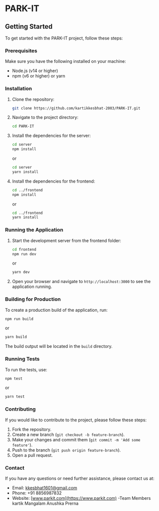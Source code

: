 # PARK-IT

## Getting Started

To get started with the PARK-IT project, follow these steps:

### Prerequisites

Make sure you have the following installed on your machine:

- Node.js (v14 or higher)
- npm (v6 or higher) or yarn

### Installation

1. Clone the repository:

   ```bash
   git clone https://github.com/kartikkesbhat-2003/PARK-IT.git
   ```

2. Navigate to the project directory:

   ```bash
   cd PARK-IT
   ```

3. Install the dependencies for the server:

   ```bash
   cd server
   npm install
   ```

   or

   ```bash
   cd server
   yarn install
   ```

4. Install the dependencies for the frontend:
   ```bash
   cd ../frontend
   npm install
   ```
   or
   ```bash
   cd ../frontend
   yarn install
   ```

### Running the Application

1. Start the development server from the frontend folder:

   ```bash
   cd frontend
   npm run dev
   ```

   or

   ```bash
   yarn dev
   ```

2. Open your browser and navigate to `http://localhost:3000` to see the application running.

### Building for Production

To create a production build of the application, run:

```bash
npm run build
```

or

```bash
yarn build
```

The build output will be located in the `build` directory.

### Running Tests

To run the tests, use:

```bash
npm test
```

or

```bash
yarn test
```

### Contributing

If you would like to contribute to the project, please follow these steps:

1. Fork the repository.
2. Create a new branch (`git checkout -b feature-branch`).
3. Make your changes and commit them (`git commit -m 'Add some feature'`).
4. Push to the branch (`git push origin feature-branch`).
5. Open a pull request.

### Contact

If you have any questions or need further assistance, please contact us at:

- Email: kkesbhat1601@gmail.com
- Phone: +91 8856987832
- Website: [www.parkit.com](https://www.parkit.com)
  -Team Members
  kartik
  Mangalam
  Anushka
  Prerna

